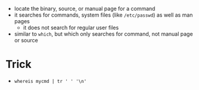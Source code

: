 * locate the binary, source, or manual page for a command
* it searches for commands, system files (like `/etc/passwd`) as well as man pages
  * it does not search for regular user files
* similar to `which`, but which only searches for command, not manual page or source

# Trick
- `whereis mycmd | tr ' ' '\n'`
